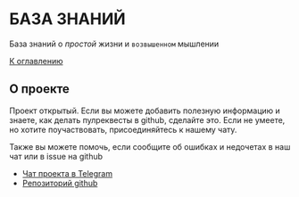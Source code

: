 # БАЗА ЗНАНИЙ

База знаний о _простой_ жизни и `возвышенном` мышлении

[К оглавлению](./HOME.md#оглавление)

## О проекте

Проект открытый. Если вы можете добавить полезную информацию и знаете, как делать пулреквесты в github, сделайте это. Если не умеете, но хотите поучаствовать, присоединяйтесь к нашему чату.

Также вы можете помочь, если сообщите об ошибках и недочетах в наш чат или в issue на github

- [Чат проекта в Telegram](https://t.me/joinchat/SrJGKI7wf_1mMzQy)
- [Репозиторий github](https://github.com/sashagra/knowledge-base-sl)
